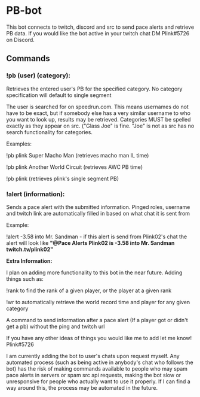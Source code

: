 # PB-bot
This bot connects to twitch, discord and src to send pace alerts and retrieve PB data. If you would like the bot active in your twitch chat DM Plink#5726 on Discord. 

## Commands

### **!pb (user) (category)**:

  Retrieves the entered user's PB for the specified category. No category specification will default to single segment
  
  The user is searched for on speedrun.com. This means usernames do not have to be exact, but if somebody else has a very similar username to who you want to look up, results may be retrieved. Categories MUST be spelled exactly as they appear on src. ("Glass Joe" is fine. "Joe" is not as src has no search functionality for categories.
  
  Examples: 
  
  !pb plink Super Macho Man (retrieves macho man IL time)
  
  !pb plink Another World Circuit (retrieves AWC PB time)
            
  !pb plink (retrieves plink's single segment PB)
 
### **!alert (information)**:

  Sends a pace alert with the submitted information. Pinged roles, username and twitch link are automatically filled in based on what chat it is sent from 
  
  Example: 
  
  !alert -3.58 into Mr. Sandman - if this alert is send from Plink02's chat the alert will look like **"@Pace Alerts Plink02 is -3.58 into Mr. Sandman twitch.tv/plink02"**


**Extra Information:**

I plan on adding more functionality to this bot in the near future. Adding things such as:

  !rank to find the rank of a given player, or the player at a given rank
  
  !wr to automatically retrieve the world record time and player for any given category
  
  A command to send information after a pace alert (If a player got or didn't get a pb) without the ping and twitch url
  
  If you have any other ideas of things you would like me to add let me know! Plink#5726
  
I am currently adding the bot to user's chats upon request myself. Any automated process (such as being active in anybody's chat who follows the bot) has the risk of making commands available to people who may spam pace alerts in servers or spam src api requests, making the bot slow or unresponsive for people who actually want to use it properly. If I can find a way around this, the process may be automated in the future.

